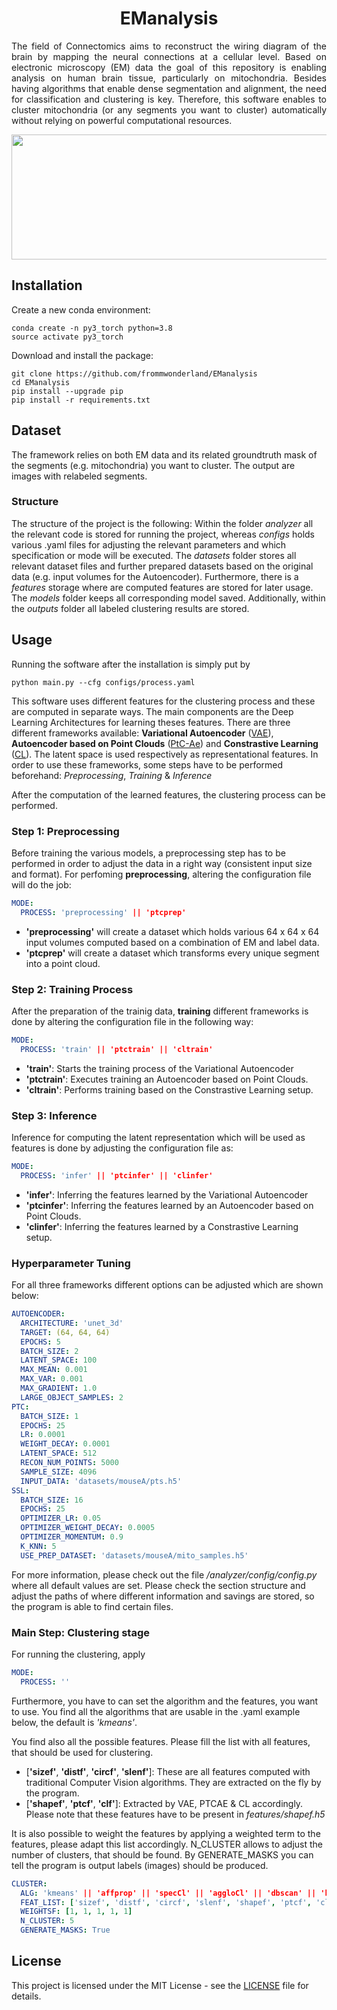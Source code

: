 <h1 align="center">
  <b>EManalysis</b><br>
</h1>

<p align="justify">
The field of Connectomics aims to reconstruct the wiring diagram of the brain by mapping the neural connections at a cellular level. Based on electronic microscopy (EM) data the goal of this repository is enabling analysis on human brain tissue, particularly on mitochondria. Besides having algorithms that enable dense segmentation and alignment, the need for classification and clustering is key. Therefore, this software enables to cluster mitochondria (or any segments you want to cluster) automatically without relying on powerful computational resources.
</p>


<p align="center">
  <img width="700" height="200" src="https://github.com/frommwonderland/EManalysis/blob/main/resources/croped_gt_5_em_220.png">
</p>

## Installation
Create a new conda environment:
```
conda create -n py3_torch python=3.8
source activate py3_torch
```

Download and install the package:
```
git clone https://github.com/frommwonderland/EManalysis
cd EManalysis
pip install --upgrade pip
pip install -r requirements.txt
```

## Dataset
The framework relies on both EM data and its related groundtruth mask of the segments (e.g. mitochondria) you want to cluster. The output are images with relabeled segments.

### Structure
The structure of the project is the following:
Within the folder *analyzer* all the relevant code is stored for running the project, whereas *configs* holds various .yaml files for adjusting the relevant parameters and which specification or mode will be executed. The *datasets* folder stores  all relevant dataset files and further prepared datasets based on the original data (e.g. input volumes for the Autoencoder). Furthermore, there is a *features* storage where are computed features are stored for later usage. The *models* folder keeps all corresponding model saved. Additionally, within the *outputs* folder all labeled clustering results are stored.

## Usage
Running the software after the installation is simply put by
```
python main.py --cfg configs/process.yaml
```

This software uses different features for the clustering process and these are computed in separate ways. The main components are the Deep Learning Architectures for learning theses features. There are three different frameworks available: **Variational Autoencoder** ([VAE](https://github.com/AntixK/PyTorch-VAE)), **Autoencoder based on Point Clouds** ([PtC-Ae](https://arxiv.org/abs/1612.00593)) and **Constrastive Learning** ([CL](https://arxiv.org/abs/2002.05709)). The latent space is used respectively as representational features. In order to use these frameworks, some steps have to be performed beforehand: *Preprocessing*, *Training* \& *Inference*

After the computation of the learned features, the clustering process can be performed.

### Step 1: Preprocessing
Before training the various models, a preprocessing step has to be performed in order to adjust the data in a right way (consistent input size and format).
For perfoming **preprocessing**, altering the configuration file will do the job:
  ``` yaml
  MODE:
    PROCESS: 'preprocessing' || 'ptcprep'
  ```
- **'preprocessing'** will create a dataset which holds various 64 x 64 x 64 input volumes computed based on a combination of EM and label data.
- **'ptcprep'** will create a dataset which transforms every unique segment into a point cloud.

### Step 2: Training Process
After the preparation of the trainig data, **training** different frameworks is done by  altering the configuration file in the following way:
  ``` yaml
  MODE:
    PROCESS: 'train' || 'ptctrain' || 'cltrain'
  ```
- **'train'**: Starts the training process of the Variational Autoencoder
- **'ptctrain'**: Executes training an Autoencoder based on Point Clouds.
- **'cltrain'**: Performs training based on the Constrastive Learning setup.

### Step 3: Inference
Inference for computing the latent representation which will be used as features is done by adjusting the configuration file as:
  ``` yaml
  MODE:
    PROCESS: 'infer' || 'ptcinfer' || 'clinfer'
  ```
  - **'infer'**: Inferring the features learned by the Variational Autoencoder
  - **'ptcinfer'**: Inferring the features learned by an Autoencoder based on Point Clouds.
  - **'clinfer'**: Inferring the features learned by a Constrastive Learning setup.


### Hyperparameter Tuning
For all three frameworks different options can be adjusted which are shown below:
``` yaml
AUTOENCODER:
  ARCHITECTURE: 'unet_3d'
  TARGET: (64, 64, 64)
  EPOCHS: 5
  BATCH_SIZE: 2
  LATENT_SPACE: 100
  MAX_MEAN: 0.001
  MAX_VAR: 0.001
  MAX_GRADIENT: 1.0
  LARGE_OBJECT_SAMPLES: 2
PTC:
  BATCH_SIZE: 1
  EPOCHS: 25
  LR: 0.0001
  WEIGHT_DECAY: 0.0001
  LATENT_SPACE: 512
  RECON_NUM_POINTS: 5000
  SAMPLE_SIZE: 4096
  INPUT_DATA: 'datasets/mouseA/pts.h5'
SSL:
  BATCH_SIZE: 16
  EPOCHS: 25
  OPTIMIZER_LR: 0.05
  OPTIMIZER_WEIGHT_DECAY: 0.0005
  OPTIMIZER_MOMENTUM: 0.9
  K_KNN: 5
  USE_PREP_DATASET: 'datasets/mouseA/mito_samples.h5'
```
For more information, please check out the file */analyzer/config/config.py* where all default values are set. Please check the section structure and adjust the paths of where different information and savings are stored, so the program is able to find certain files.

### Main Step: Clustering stage
For running the clustering, apply
``` yaml
MODE:
  PROCESS: ''
```
Furthermore, you have to can set the algorithm and the features, you want to use. You find all the algorithms that are usable in the .yaml example below, the default is *'kmeans'*.

You find also all the possible features. Please fill the list with all features, that should be used for clustering.
- [**'sizef'**, **'distf'**, **'circf'**, **'slenf'**]: These are all features computed with traditional Computer Vision algorithms. They are extracted on the fly by the program.
- [**'shapef'**, **'ptcf'**, **'clf'**]: Extracted by VAE, PTCAE & CL accordingly. Please note that these features have to be present in *features/shapef.h5*

It is also possible to weight the features by applying a weighted term to the features, please adapt this list accordingly. N_CLUSTER allows to adjust the number of clusters, that should be found. By GENERATE_MASKS you can tell the program is output labels (images) should be produced.
``` yaml
CLUSTER:
  ALG: 'kmeans' || 'affprop' || 'specCl' || 'aggloCl' || 'dbscan' || 'hdbscan'
  FEAT_LIST: ['sizef', 'distf', 'circf', 'slenf', 'shapef', 'ptcf', 'clf']
  WEIGHTSF: [1, 1, 1, 1, 1]
  N_CLUSTER: 5
  GENERATE_MASKS: True
```

## License
This project is licensed under the MIT License - see the [LICENSE](https://github.com/frommwonderland/EManalysis/blob/main/LICENSE) file for details.
